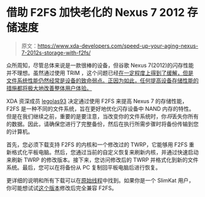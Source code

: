 # 借助 F2FS 加快老化的 Nexus 7 2012 存储速度

> 原文：<https://www.xda-developers.com/speed-up-your-aging-nexus-7-2012s-storage-with-f2fs/>

众所周知，尽管总体来说是一款很棒的设备，但谷歌 Nexus 7(2012)的闪存性能并不理想。虽然通过使用 TRIM ，这个问题已经[在一定程度上得到了缓解，但是文件系统性能仍然经常是设备的致命弱点。正因为如此，任何提高设备存储性能的措施都将极大地改善整体用户体验。](http://www.xda-developers.com/android/yet-another-reason-to-update-to-android-4-3-trim-support/ "Yet Another Reason to Update to Android 4.3: TRIM Support")

XDA 资深成员 [legolas93](http://forum.xda-developers.com/member.php?u=2743057) 决定通过使用 F2FS 来提高 Nexus 7 的存储性能，F2FS 是一种不同的文件系统，旨在更好地优化闪存设备中 NAND 内存的特性。但是在我们继续之前，重要的是要注意，当改变你的文件系统时，你*将*丢失你所有的数据。因此，请确保您进行了完整备份，然后在执行所需步骤时将备份传输到您的计算机。

首先，您必须下载支持 F2FS 的内核和一个修改过的 TWRP，它能够用 F2FS 重新格式化平板电脑。然后，您通过当前的自定义恢复来刷新内核，并通过快速启动来刷新 TWRP 的修改版本。接下来，您访问修改后的 TWRP 并格式化到新的文件系统。最后，您可以在将备份从 PC 复制回平板电脑后进行恢复。

更详细的说明和所有下载可以在[原始线程](http://forum.xda-developers.com/showthread.php?t=2664392)中找到。如果你是一个 SlimKat 用户，你可能想试试[这个版本](http://forum.xda-developers.com/showthread.php?t=2678142)修改后完全兼容 F2FS。